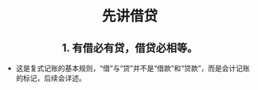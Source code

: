 # <center>先讲借贷</center>

##  <center>1. 有借必有贷，借贷必相等。 </center>
* 这是复式记账的基本规则，“借”与“贷”并不是“借款”和“贷款”，而是会计记账的标记，后续会详述。